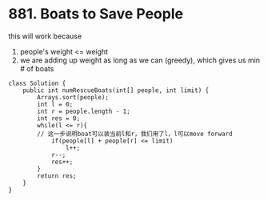 # 881. Boats to Save People

&#x20;this will work because&#x20;

1. people's weight <= weight
2. we are adding up weight as long as we can (greedy), which gives us min # of boats

```
class Solution {
    public int numRescueBoats(int[] people, int limit) {
        Arrays.sort(people);
        int l = 0;
        int r = people.length - 1;
        int res = 0;
        while(l <= r){
        // 这一步说明boat可以装当前l和r，我们用了l，l可以move forward
            if(people[l] + people[r] <= limit)
                l++;
            r--;
            res++;
        }
        return res;
    }
}
```
